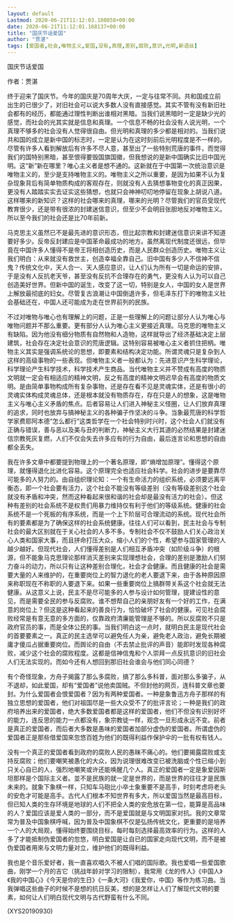 ```yaml
---
layout: default
Lastmod: 2020-06-21T11:12:03.180858+00:00
date: 2020-06-21T11:12:01.168137+00:00
title: "国庆节话爱国"
author: "贾湛"
tags: [爱国者,社会,唯物主义,爱国,没有,真理,差别,腐败,意识,光明,新语丝]
---
```


国庆节话爱国

作者：贾湛

终于迎来了国庆节。今年的国庆是70周年大庆，一定与往常不同。共和国成立前出生的已很少了，对旧社会可以说大多数人没有直接感觉。其实不管有没有新旧社会都有的经历，都能通过理性判断出谁相对黑暗。当我们说黑暗时一定是缺少光的感觉，而社会的光其实就是信息和真理。一个信息不畅的社会没有人说光明，一个真理不够多的社会没有人觉得很自由。但光明和真理的多少都是相对的。当我们说共和国的成立是新中国的标志时，一定是认为在这时刻前后光明程度是不一样的。尽管有许多人看到解放后有许多不尽人意，甚至出了一些特别荒唐的事件，而觉得我们的国特别黑暗，甚至恨得要毁国旗国徽，但我想说的是新中国确实比旧中国光明。这“新”新在哪里？唯心主义者是想不通的。这新就在于中国第一次统治意识是唯物主义的，至少是支持唯物主义的。唯物主义之所以重要，是因为如果不认为复杂现象背后有简单物质构成的客观存在，则就没有人去猜想事物变化的真正因果，更没有人踏踏实实去证实这些猜想，也就只会神神叨叨地停留在现象上胡说八道。这样哪来的新知识？这样的社会哪来的真理，哪来的光明？尽管我们的官员受现代教育很少，还是带有很浓的封建迷信意识，但至少不会明目张胆地反对唯物主义。所以至今我们的社会还是比70年前新。

马克思主义虽然已不是最先进的意识形态，但比起宗教和封建迷信意识来讲不知道要好多少。反帝反封建应是中国革命最成功的地方。虽然离现代制度还很远，但毕竟在中国许多人懂得不是帝王将相创造历史，而是人民群众创造历史。唯物主义让我们明白：从来就没有救世主，创造幸福全靠自己。旧中国有多少人不信神不信鬼？传统文化中，天人合一、天人感应意识，让人们认为所有一切是命运的安排，于是没有人反抗老天爷，甚至没有反抗不合理存在的勇气，更没有人认为可以自己创造美好世界。但新中国的诞生，改变了这一切，特别是女人，中国的女人是世界上解放最彻底的妇女。尽管复古浪潮让中国倒退许多，但毛泽东打下的唯物主义社会基础还在，中国人还可能成为走在世界前列的民族。

不过对唯物与唯心也有理解上的问题，正是一些理解上的问题让部分人认为唯心与唯物问题并不那么重要。更有部分人认为唯心主义更接近真理。马克思的唯物主义有缺陷。因为他没有细分物质有自然物和人造物，这样就导出了经济基础决定上层建筑，社会存在决定社会意识的荒唐逻辑。这特别容易被唯心主义者抓住把柄。唯物主义其实是强调系统论的思想，即要素和结构决定功能。所谓灵魂只是复杂到人这样的高级事物的一些表现。但唯物主义者一般都认为：先进意识产生科学理论，科学理论产生科学技术，科学技术产生商品。当代唯物主义并不赞成有高度的物质文明就一定会有相适应的精神文明，反之有高度的精神文明迟早会有高度的物质文明。是由简单事物构成所有复杂事物，还是存在看不见是灵魂实体，还是有很小的灵魂实体构成灵魂总体，还是根本就没有物质存在，存在只是人的想象，这是唯物主义与唯心主义矛盾的焦点。后者容易让人们进入神秘主义怪圈，让人们放弃真理的追求，同时也放弃与搞神秘主义的各种骗子作坚决的斗争。当象最荒唐的科学哲学家费耶阿本德“怎么都行”这类哲学在一个社会特别时兴时，这个社会人们就没有正确与错误，善与恶以及美与丑的判断力，神秘主义大行其道的必然结果是封建迷信宗教死灰复燃，人们不仅会失去许多应有的行为自由，最后连言论和思想的自由都全丢失。

我在许多文章中都要提到物理上的一个著名原理，即“熵增加原理”。懂得这个原理，就懂得退化比进化容易。这个原理完全也适应社会科学。社会的进步是要靠尽可能多的人努力的。由自组织理论知：一个有生命活力的组织系统，必须要远离平衡态，即一个社会要有活力，这个社会不能没有等级差别（没有等级差别这个社会就没有矛盾和冲突，然而这种看起来很和谐的社会却是最没有活力的社会）。但这种有差别的社会系统不是权贵们用暴力维持仅有利于他们的等级系统。健康的社会系统不是一个死板的有序系统，而是一个上下阶层可合理流动的系统。现代社会所有的要素都是为了确保这样的社会系统健康。往往人们可以看到，民主社会与专制社会的最大区别就在于关心社会的人多不多。专制社会不仅不鼓励人们关心政治关心人类和国家大事，而且拼命打压大众，缩小人们的个性，希望参与国家管理的人越少越好。但现代社会，人们懂得差别是人们相互矛盾冲突（如阶级斗争）的根源，但不能象马克思理论那样消灭差别来实现理想社会，合理的差别是激励人们努力奋斗的动力，所以只有让这种差别合理化，社会才会健康。而且健康的社会是需要大量的人来维护的，在重要岗位上的智力退化的老人要退下来，由于各种原因原来称职现在不称职的人要退下来。如果一些重要岗位上搞群带关系这个社会就无法健康。从这意义上说，民主不是尽可能多的人参与设计如何管理，提建设性的意见，而是需要全民的参与反腐败。谁不想帮自己的亲朋好友有一个好的工作，在满意的岗位上？但这是这种看起来的善良行为，恰恰破坏了社会的健康。可见社会腐败经常是有意无意的多方面的，仅靠政府清廉能管理是不够的。所以反腐败不只是政府官员的事，而是全体公民的事。当我们明白这一点时，就明白民主是现代社会的首要要素之一。真正的民主选举可以避免任人为亲，避免老人政治，避免长期被庸才傻瓜占据重要岗位。而舆论的自由（不去禁止批评的声音）能即时发现各种腐败，减少这个社会的腐败程度。这都是信神信鬼和个人崇拜一点反抗意识的旧社会人们无法实现的。而如今还有人想回到那旧社会谁会与他们同心同德？

有个奇怪现象，方舟子揭露了那么多腐败，搞了那么多科普，面对那么多骗子，从不退却，如此爱国，却有“爱国者”说他卖国贼。不但封他的网页，连科普文章也要封。为什么爱国者会恨爱国者？因为有两种爱国者。一种是象鲁迅方舟子那样的有独立思想的爱国者，他们对祖国尽是一些大众受不了的批评言论；一种是我们的政府培养出来的爱国者，绝大多数爱国者都是这样的爱国者，他们不但没有识别好坏的能力，连反思的能力一点都没有，象宗教徒一样，观念一旦形成永远不变。前者是真正的爱国者，而后者大多数是愚味的爱国者加部分虚伪的爱国者。所谓虚伪的爱国者正是那些借爱国來忽悠百姓为他们的既得利益作保护伞的一批有权有钱人。

没有一个真正的爱国者看到政府的腐败人民的愚昧不痛心的。他们要揭露腐败或支持反腐败；他们要嘲笑被愚化的大众，因为说理很难改变已被洗脑或个性已缩小到只关心自已的人，强烈地嘲笑或许还能唤醒几个人。真正的爱国者一定是象爱因斯坦那样是个国际主义者。並不是民族的就一定是世界的，而是世界的往往才是民族未来的。就象下象棋一样，只知车马砲比小卒士象重要不是高手，时刻考虑将老头的安危才可能是高手。古代人们根本不知世界有多大，所以爱国当然是最高目标，但已知人类的生存环境是地球的人们不把全人类的安危放在第一位，能算是高品味的人？爱国应该是爱人类的一部分，而不是爱国就是与文明国家对抗。我的文章常常为普及中国象棋呼喊，因为普及中国象棋不仅是弘扬传统文化，更重要的是培养一个人的大局观，懂得始终要围绕目标，每时每刻选择最高效率的行为。这样的人多了才能抵制伪爱国者的忽悠，明白爱国是让自已的国家走向现代文明，而不是被伪爱国者用來与文明力量对立，维护他们的既得利益。

我也是个音乐爱好者，我一直喜欢唱久不被人们唱的国际歌。我也爱唱一些爱国歌曲，刚学一个月的吉它（挑战年龄对学习的限制），我常用《龙的传人》《中国人》《我的中国心》《今天是你的生日》《一条大河》《我爱你，中国》等作为练习曲。当我弹唱这些曲子的时候不是想的抗日反美，想的是怎样让人们了解现代文明的要素，如何让人们明白现代文明与古代野蛮有什么不同。

(XYS20190930)

